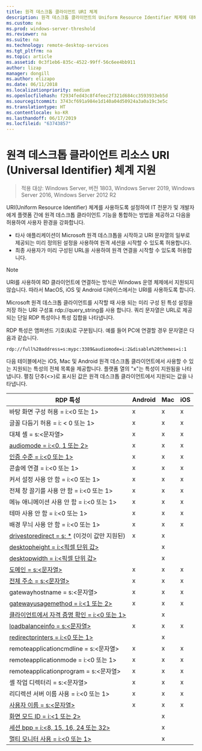 ```yaml
---
title: 원격 데스크톱 클라이언트 URI 체계
description: 원격 데스크톱 클라이언트의 Uniform Resource Identifier 체계에 대해 알아보기
ms.custom: na
ms.prod: windows-server-threshold
ms.reviewer: na
ms.suite: na
ms.technology: remote-desktop-services
ms.tgt_pltfrm: na
ms.topic: article
ms.assetid: 0c3f1eb6-835c-4522-99ff-56c6ee4bb911
author: lizap
manager: dongill
ms.author: elizapo
ms.date: 06/11/2018
ms.localizationpriority: medium
ms.openlocfilehash: f2934fed43c8f4feec2f321d684cc3593933eb5d
ms.sourcegitcommit: 3743cf691a984e1d140a04d50924a3a0a19c3e5c
ms.translationtype: HT
ms.contentlocale: ko-KR
ms.lasthandoff: 06/17/2019
ms.locfileid: "63743857"
---
```

# <a name="remote-desktop-client-universal-resource-identifier-uri-scheme-support"></a>원격 데스크톱 클라이언트 리소스 URI (Universal Identifier) 체계 지원

>적용 대상: Windows Server, 버전 1803, Windows Server 2019, Windows Server 2016, Windows Server 2012 R2

URI(Uniform Resource Identifier) 체계를 사용하도록 설정하여 IT 전문가 및 개발자에게 플랫폼 간에 원격 데스크톱 클라이언트 기능을 통합하는 방법을 제공하고 다음을 허용하여 사용자 환경을 강화합니다. 

- 타사 애플리케이션이 Microsoft 원격 데스크톱을 시작하고 URI 문자열의 일부로 제공되는 미리 정의된 설정을 사용하여 원격 세션을 시작할 수 있도록 허용합니다.
- 최종 사용자가 미리 구성된 URL을 사용하여 원격 연결을 시작할 수 있도록 허용합니다.

>[!NOTE]
> URI를 사용하여 RD 클라이언트에 연결하는 방식은 Windows 운영 체제에서 지원되지 않습니다. 따라서 MacOS, iOS 및 Android 디바이스에서는 URI를 사용하도록 합니다.

Microsoft 원격 데스크톱 클라이언트를 시작할 때 사용 되는 미리 구성 된 특성 설정을 저장 하는 URI 구성표 rdp://query_string를 사용 합니다. 쿼리 문자열은 URL로 제공되는 단일 RDP 특성이나 특성 집합을 나타냅니다. 

RDP 특성은 앰퍼샌드 기호(&)로 구분됩니다. 예를 들어 PC에 연결할 경우 문자열은 다음과 같습니다.

```
rdp://full%20address=s:mypc:3389&audiomode=i:2&disable%20themes=i:1
```

다음 테이블에서는 iOS, Mac 및 Android 원격 데스크톱 클라이언트에서 사용할 수 있는 지원되는 특성의 전체 목록을 제공합니다. 플랫폼 열의 "x"는 특성이 지원됨을 나타냅니다. 펼침 단추(<>)로 표시된 값은 원격 데스크톱 클라이언트에서 지원되는 값을 나타냅니다.

| **RDP 특성**                                           | **Android** | **Mac** | **iOS** |
|---------------------------------------------------------|---------|-----|-----|
| 바탕 화면 구성 허용 = i:&lt;0 또는 1&gt;                    | x       | x   | x   |
| 글꼴 다듬기 허용 = i: < 0 또는 1&gt;                         | x       | x   | x   |
| 대체 셸 = s:&lt;문자열&gt;                              | x       | x   | x   |
| [audiomode = i:&lt;0, 1 또는 2&gt;](https://technet.microsoft.com/library/ff393707.aspx)                                | x       | x   | x   |
| [인증 수준 = i:&lt;0 또는 1&gt;](https://technet.microsoft.com/library/ff393709.aspx)                         | x       | x   | x   |
| 콘솔에 연결 = i:&lt;0 또는 1&gt;                           | x       | x   | x   |
| 커서 설정 사용 안 함 = i:&lt;0 또는 1&gt;                      | x       | x   | x   |
| 전체 창 끌기를 사용 안 함 = i:&lt;0 또는 1&gt;                     | x       | x   | x   |
| 메뉴 애니메이션 사용 안 함 = i:&lt;0 또는 1&gt;                           | x       | x   | x   |
| 테마 사용 안 함 = i:&lt;0 또는 1&gt;                               | x       | x   | x   |
| 배경 무늬 사용 안 함 = i:&lt;0 또는 1&gt;                            | x       | x   | x   |
| [drivestoredirect = s: *](https://technet.microsoft.com/library/ff393728(v=ws.10).aspx) (이것이 값만 지원된) | x       | x   |     |
| [desktopheight = i:&lt;픽셀 단위 값&gt;](https://technet.microsoft.com/library/ff393702.aspx)                       |         | x   |     |
| [desktopwidth = i:&lt;픽셀 단위 값&gt;](https://technet.microsoft.com/library/ff393697.aspx)                        |         | x   |     |
| [도메인 = s:&lt;문자열&gt;](https://technet.microsoft.com/library/ff393673.aspx)                           | x | x | x |
| [전체 주소 = s:&lt;문자열&gt;](https://technet.microsoft.com/library/ff393661.aspx)                     | x | x | x |
| gatewayhostname = s:&lt;문자열&gt;                  | x | x | x |
| [gatewayusagemethod = i:&lt;1 또는 2&gt;](https://msdn.microsoft.com/aa381329.aspx)               | x | x | x |
| [클라이언트에서 자격 증명 확인 = i:&lt;0 또는 1&gt;](https://technet.microsoft.com/library/ff393660(v=ws.10).aspx) |   | x |   |
| [loadbalanceinfo = s:&lt;문자열&gt;](https://technet.microsoft.com/library/ff393684.aspx)                  | x | x | x |
| [redirectprinters = i:&lt;0 또는 1&gt;](https://technet.microsoft.com/library/ff393671(v=ws.10).aspx)                 |   | x |   |
| remoteapplicationcmdline = s:&lt;문자열&gt;         | x | x | x |
| remoteapplicationmode = i:&lt;0 또는 1&gt;            | x | x | x |
| remoteapplicationprogram = s:&lt;문자열&gt;         | x | x | x |
| 셸 작업 디렉터리 = s:&lt;문자열&gt;          | x | x | x |
| 리디렉션 서버 이름 사용 = i:&lt;0 또는 1&gt;      | x | x | x |
| [사용자 이름 = s:&lt;문자열&gt;](https://technet.microsoft.com/library/ff393678.aspx)                         | x | x | x |
| [화면 모드 ID = i:&lt;1 또는 2&gt;](https://technet.microsoft.com/library/ff393692.aspx)                   |   | x |   |
| [세션 bpp = i:&lt;8, 15, 16, 24 또는 32&gt;](https://technet.microsoft.com/library/ff393680.aspx)        |   | x |   |
| [멀티 모니터 사용 = i:&lt;0 또는 1&gt;](https://technet.microsoft.com/library/ff393695(v=ws.10).aspx)          |   | x |   |